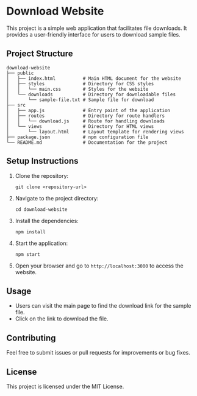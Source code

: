 # Download Website

This project is a simple web application that facilitates file downloads. It provides a user-friendly interface for users to download sample files.

## Project Structure

```
download-website
├── public
│   ├── index.html          # Main HTML document for the website
│   ├── styles              # Directory for CSS styles
│   │   └── main.css        # Styles for the website
│   └── downloads           # Directory for downloadable files
│       └── sample-file.txt # Sample file for download
├── src
│   ├── app.js              # Entry point of the application
│   ├── routes              # Directory for route handlers
│   │   └── download.js     # Route for handling downloads
│   └── views               # Directory for HTML views
│       └── layout.html     # Layout template for rendering views
├── package.json            # npm configuration file
└── README.md               # Documentation for the project
```

## Setup Instructions

1. Clone the repository:
   ```
   git clone <repository-url>
   ```

2. Navigate to the project directory:
   ```
   cd download-website
   ```

3. Install the dependencies:
   ```
   npm install
   ```

4. Start the application:
   ```
   npm start
   ```

5. Open your browser and go to `http://localhost:3000` to access the website.

## Usage

- Users can visit the main page to find the download link for the sample file.
- Click on the link to download the file.

## Contributing

Feel free to submit issues or pull requests for improvements or bug fixes. 

## License

This project is licensed under the MIT License.

